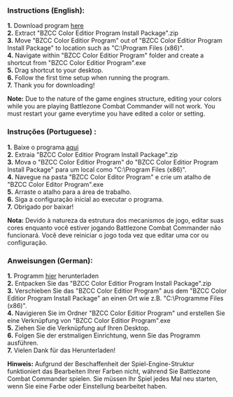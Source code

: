 ### Instructions (English):
**1.** Download program [here](https://downgit.github.io/#/home?url=https://github.com/HerndonE/BZCC-Color-Editor/blob/main/BZCC%20Color%20Editor%20Program%20Install%20Package.zip)  
**2.** Extract "BZCC Color Editior Program Install Package".zip  
**3.** Move "BZCC Color Editior Program" out of "BZCC Color Editior Program Install Package" to location such as
"C:\Program Files (x86)".  
**4.** Navigate within "BZCC Color Editior Program" folder and create a shortcut from "BZCC Color Editior Program".exe  
**5.** Drag shortcut to your desktop.  
**6.** Follow the first time setup when running the program.  
**7.** Thank you for downloading!

**Note:** Due to the nature of the game engines structure, editing your colors while you are playing Battlezone Combat Commander will not work. You must restart your game everytime you have edited a color or setting.


### Instruções (Portuguese) :
**1.** Baixe o programa [aqui](https://downgit.github.io/#/home?url=https://github.com/HerndonE/BZCC-Color-Editor/blob/main/BZCC%20Color%20Editor%20Program%20Install%20Package.zip)  
**2.** Extraia "BZCC Color Editior Program Install Package".zip  
**3.** Mova o "BZCC Color Editior Program" do "BZCC Color Editior Program Install Package" para um local como
"C:\Program Files (x86)".  
**4.** Navegue na pasta "BZCC Color Editor Program" e crie um atalho de "BZCC Color Editor Program".exe  
**5.** Arraste o atalho para a área de trabalho.  
**6.** Siga a configuração inicial ao executar o programa.  
**7.** Obrigado por baixar!   

**Nota:** Devido à natureza da estrutura dos mecanismos de jogo, editar suas cores enquanto você estiver jogando Battlezone Combat Commander não funcionará. Você deve reiniciar o jogo toda vez que editar uma cor ou configuração.


### Anweisungen (German):
**1.** Programm [hier](https://downgit.github.io/#/home?url=https://github.com/HerndonE/BZCC-Color-Editor/blob/main/BZCC%20Color%20Editor%20Program%20Install%20Package.zip) herunterladen  
**2.** Entpacken Sie das "BZCC Color Editior Program Install Package".zip  
**3.** Verschieben Sie das "BZCC Color Editior Program" aus dem "BZCC Color Editior Program Install Package" an einen Ort wie z.B.
"C:\Programme Files (x86)".  
**4.** Navigieren Sie im Ordner "BZCC Color Editior Program" und erstellen Sie eine Verknüpfung von "BZCC Color Editior Program".exe  
**5.** Ziehen Sie die Verknüpfung auf Ihren Desktop.  
**6.** Folgen Sie der erstmaligen Einrichtung, wenn Sie das Programm ausführen.  
**7.** Vielen Dank für das Herunterladen!

**Hinweis:** Aufgrund der Beschaffenheit der Spiel-Engine-Struktur funktioniert das Bearbeiten Ihrer Farben nicht, während Sie Battlezone Combat Commander spielen. Sie müssen Ihr Spiel jedes Mal neu starten, wenn Sie eine Farbe oder Einstellung bearbeitet haben.

